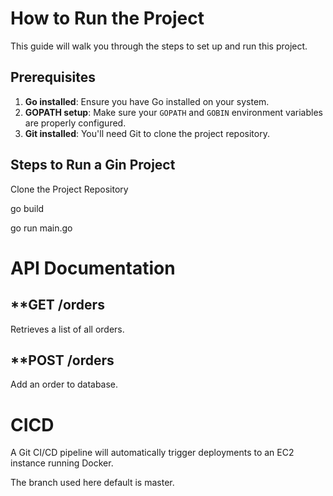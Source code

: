 # How to Run the Project

This guide will walk you through the steps to set up and run this project.

## Prerequisites

1. **Go installed**: Ensure you have Go installed on your system.
2. **GOPATH setup**: Make sure your `GOPATH` and `GOBIN` environment variables are properly configured.
3. **Git installed**: You'll need Git to clone the project repository.

## Steps to Run a Gin Project

Clone the Project Repository

go build

go run main.go

# API Documentation

## **GET /orders

Retrieves a list of all orders.

## **POST /orders

Add an order to database.

# CICD

A Git CI/CD pipeline will automatically trigger deployments to an EC2 instance running Docker. 

The branch used here default is master.

